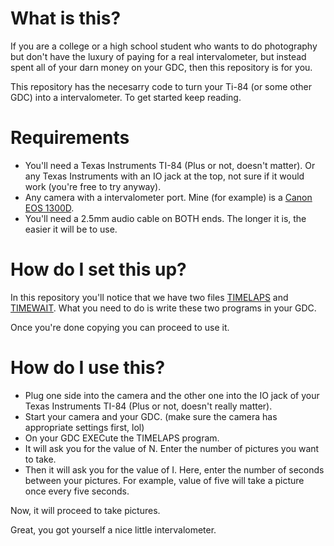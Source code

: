 What is this?
=============
If you are a college or a high school student who wants to do photography but don't have the luxury of paying for a real intervalometer, but instead spent all of your darn money on your GDC, then this repository is for you.

This repository has the necesarry code to turn your Ti-84 (or some other GDC) into a intervalometer. To get started keep reading.

Requirements
============

*   You'll need a Texas Instruments TI-84 (Plus or not, doesn't matter). Or any Texas Instruments with an IO jack at the top, not sure if it would work (you're free to try anyway).
*   Any camera with a intervalometer port. Mine (for example) is a [Canon EOS 1300D](https://en.wikipedia.org/wiki/Canon_EOS_1300D).
*   You'll need a 2.5mm audio cable on BOTH ends. The longer it is, the easier it will be to use.

How do I set this up?
=====================
In this repository you'll notice that we have two files [TIMELAPS](https://raw.githubusercontent.com/KingLorax/Ti-84-Intervalometer/master/TIMELAPS.TIPROGRAM) and [TIMEWAIT](https://raw.githubusercontent.com/KingLorax/Ti-84-Intervalometer/master/TIMEWAIT.TIPROGRAM). What you need to do is write these two programs in your GDC.

Once you're done copying you can proceed to use it.  

How do I use this?
==================
*   Plug one side into the camera and the other one into the IO jack of your Texas Instruments TI-84 (Plus or not, doesn't really matter).
*   Start your camera and your GDC. (make sure the camera has appropriate settings first, lol)
*   On your GDC EXECute the TIMELAPS program.
*   It will ask you for the value of N. Enter the number of pictures you want to take.
*   Then it will ask you for the value of I. Here, enter the number of seconds between your pictures. For example, value of five will take a picture once every five seconds.

Now, it will proceed to take pictures.

Great, you got yourself a nice little intervalometer.
